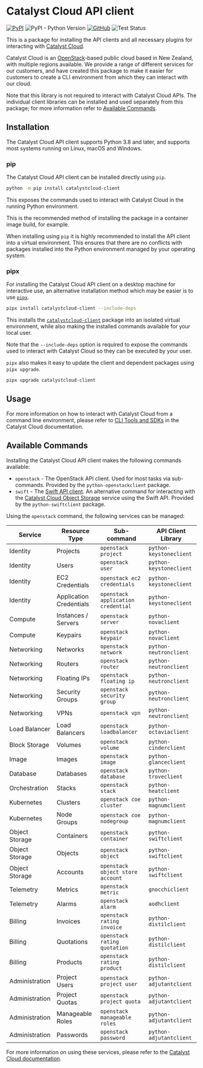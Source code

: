 # Catalyst Cloud API client

[![PyPI](https://img.shields.io/pypi/v/catalystcloud-client)](https://pypi.org/project/catalystcloud-client) ![PyPI - Python Version](https://img.shields.io/pypi/pyversions/catalystcloud-client) [![GitHub](https://img.shields.io/github/license/catalyst-cloud/catalystcloud-client)](https://github.com/catalyst-cloud/catalystcloud-client/blob/main/LICENSE) ![Test Status](https://img.shields.io/github/actions/workflow/status/catalyst-cloud/catalystcloud-client/test.yml?label=tests)

This is a package for installing the API clients and all necessary
plugins for interacting with [Catalyst Cloud](https://catalystcloud.nz).

Catalyst Cloud is an [OpenStack](https://openstack.org)-based public cloud
based in New Zealand, with multiple regions available.
We provide a range of different services for our customers, and have created
this package to make it easier for customers to create a CLI environment
from which they can interact with our cloud.

Note that this library is not required to interact with Catalyst Cloud APIs.
The individual client libraries can be installed and used separately from
this package; for more information refer to [Available Commands](#available-commands).

## Installation

The Catalyst Cloud API client supports Python 3.8 and later,
and supports most systems running on Linux, macOS and Windows.

### pip

The Catalyst Cloud API client can be installed directly using `pip`.

```bash
python -m pip install catalystcloud-client
```

This exposes the commands used to interact with Catalyst Cloud
in the running Python environment.

This is the recommended method of installing the package in a container image build,
for example.

When installing using `pip` it is highly recommended to install the API client
into a virtual environment.
This ensures that there are no conflicts with packages installed into the
Python environment managed by your operating system.

### pipx

For installing the Catalyst Cloud API client on a desktop machine for interactive use,
an alternative installation method which may be easier is to use [`pipx`](https://pipx.pypa.io).

```bash
pipx install catalystcloud-client --include-deps
```

This installs the [`catalystcloud-client`](https://pypi.org/project/catalystcloud-client)
package into an isolated virtual environment, while also making the installed commands
available for your local user.

Note that the `--include-deps` option is required to expose the commands
used to interact with Catalyst Cloud so they can be executed by your user.

`pipx` also makes it easy to update the client and dependent packages
using `pipx upgrade`.

```bash
pipx upgrade catalystcloud-client
```

## Usage

For more information on how to interact with Catalyst Cloud from a command line
environment, please refer to [CLI Tools and SDKs](https://docs.catalystcloud.nz/sdks-and-toolkits.html)
in the Catalyst Cloud documentation.

## Available Commands

Installing the Catalyst Cloud API client makes the following commands available:

* `openstack` - The OpenStack API client. Used for most tasks via sub-commands.
  Provided by the `python-openstackclient` package.
* `swift` - The [Swift API client](https://docs.openstack.org/python-swiftclient/latest/cli/index.html).
  An alternative command for interacting with the
  [Catalyst Cloud Object Storage](https://docs.catalystcloud.nz/object-storage.html)
  service using the Swift API. Provided by the `python-swiftclient` package.

Using the `openstack` command, the following services can be managed:

| Service        | Resource Type           | Sub-command                        | API Client Library      |
|----------------|-------------------------|------------------------------------|-------------------------|
| Identity       | Projects                | `openstack project`                | `python-keystoneclient` |
| Identity       | Users                   | `openstack user`                   | `python-keystoneclient` |
| Identity       | EC2 Credentials         | `openstack ec2 credentials`        | `python-keystoneclient` |
| Identity       | Application Credentials | `openstack application credential` | `python-keystoneclient` |
| Compute        | Instances / Servers     | `openstack server`                 | `python-novaclient`     |
| Compute        | Keypairs                | `openstack keypair`                | `python-novaclient`     |
| Networking     | Networks                | `openstack network`                | `python-neutronclient`  |
| Networking     | Routers                 | `openstack router`                 | `python-neutronclient`  |
| Networking     | Floating IPs            | `openstack floating ip`            | `python-neutronclient`  |
| Networking     | Security Groups         | `openstack security group`         | `python-neutronclient`  |
| Networking     | VPNs                    | `openstack vpn`                    | `python-neutronclient`  |
| Load Balancer  | Load Balancers          | `openstack loadbalancer`           | `python-octaviaclient`  |
| Block Storage  | Volumes                 | `openstack volume`                 | `python-cinderclient`   |
| Image          | Images                  | `openstack image`                  | `python-glanceclient`   |
| Database       | Databases               | `openstack database`               | `python-troveclient`    |
| Orchestration  | Stacks                  | `openstack stack`                  | `python-heatclient`     |
| Kubernetes     | Clusters                | `openstack coe cluster`            | `python-magnumclient`   |
| Kubernetes     | Node Groups             | `openstack coe nodegroup`          | `python-magnumclient`   |
| Object Storage | Containers              | `openstack container`              | `python-swiftclient`    |
| Object Storage | Objects                 | `openstack object`                 | `python-swiftclient`    |
| Object Storage | Accounts                | `openstack object store account`   | `python-swiftclient`    |
| Telemetry      | Metrics                 | `openstack metric`                 | `gnocchiclient`         |
| Telemetry      | Alarms                  | `openstack alarm`                  | `aodhclient`            |
| Billing        | Invoices                | `openstack rating invoice`         | `python-distilclient`   |
| Billing        | Quotations              | `openstack rating quotation`       | `python-distilclient`   |
| Billing        | Products                | `openstack rating product`         | `python-distilclient`   |
| Administration | Project Users           | `openstack project user`           | `python-adjutantclient` |
| Administration | Project Quotas          | `openstack project quota`          | `python-adjutantclient` |
| Administration | Manageable Roles        | `openstack manageable roles`       | `python-adjutantclient` |
| Administration | Passwords               | `openstack password`               | `python-adjutantclient` |

For more information on using these services, please refer to the
[Catalyst Cloud documentation](https://docs.catalystcloud.nz).
